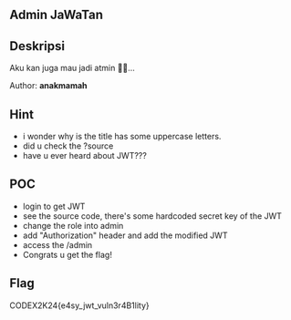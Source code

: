 ## Admin JaWaTan

## Deskripsi

Aku kan juga mau jadi atmin ☝🏻...

Author: **anakmamah**

## Hint

- i wonder why is the title has some uppercase letters.
- did u check the ?source
- have u ever heard about JWT???

## POC

- login to get JWT
- see the source code, there's some hardcoded secret key of the JWT
- change the role into admin
- add "Authorization" header and add the modified JWT
- access the /admin
- Congrats u get the flag!

## Flag
CODEX2K24{e4sy_jwt_vuln3r4B1lity}
